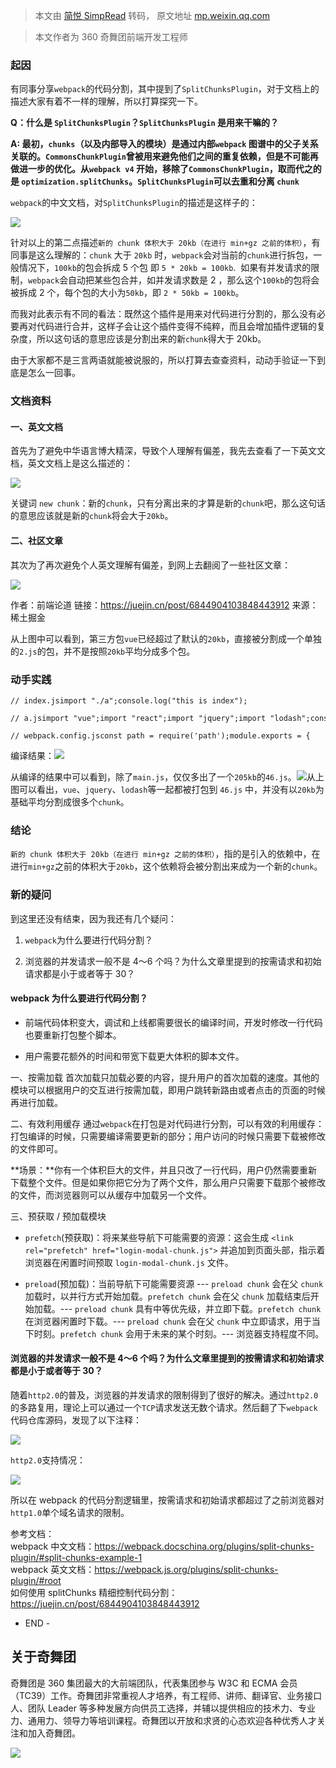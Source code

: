 > 本文由 [简悦 SimpRead](http://ksria.com/simpread/) 转码， 原文地址 [mp.weixin.qq.com](https://mp.weixin.qq.com/s/wZ0rqkZQ1XFbJBLG2aE7_Q)

> 本文作者为 360 奇舞团前端开发工程师

### 起因

有同事分享`webpack`的代码分割，其中提到了`SplitChunksPlugin`，对于文档上的描述大家有着不一样的理解，所以打算探究一下。

**Q：什么是 `SplitChunksPlugin`？`SplitChunksPlugin` 是用来干嘛的？**

**A: 最初，`chunks`（以及内部导入的模块）是通过内部`webpack` 图谱中的父子关系关联的。`CommonsChunkPlugin`曾被用来避免他们之间的重复依赖，但是不可能再做进一步的优化。从`webpack v4` 开始，移除了`CommonsChunkPlugin`，取而代之的是 `optimization.splitChunks`。`SplitChunksPlugin`可以去重和分离 `chunk`**

`webpack`的中文文档，对`SplitChunksPlugin`的描述是这样子的：

![](https://mmbiz.qpic.cn/mmbiz_png/cAd6ObKOzEAaMSRiayo8OfWGTJCbdicyMZsWdfPpuK4jEicWibmXxmicJldsvp7Rp3RZ10K7mAkUfkkJNda9YYvZ9BQ/640?wx_fmt=png)

针对以上的第二点描述`新的 chunk 体积大于 20kb（在进行 min+gz 之前的体积）`，有同事是这么理解的：`chunk` 大于 `20kb` 时，`webpack`会对当前的`chunk`进行拆包，一般情况下，`100kb`的包会拆成 5 个包 即 `5 * 20kb = 100kb`.  如果有并发请求的限制，`webpack`会自动把某些包合并，如并发请求数是 2 ，那么这个`100kb`的包将会被拆成 2 个，每个包的大小为`50kb`，即 `2 * 50kb = 100kb`。

而我对此表示有不同的看法：既然这个插件是用来对代码进行分割的，那么没有必要再对代码进行合并，这样子会让这个插件变得不纯粹，而且会增加插件逻辑的复杂度，所以这句话的意思应该是分割出来的新`chunk`得大于 20kb。

由于大家都不是三言两语就能被说服的，所以打算去查查资料，动动手验证一下到底是怎么一回事。

### 文档资料

#### 一、英文文档

首先为了避免中华语言博大精深，导致个人理解有偏差，我先去查看了一下英文文档，英文文档上是这么描述的：

![](https://mmbiz.qpic.cn/mmbiz_png/cAd6ObKOzEAaMSRiayo8OfWGTJCbdicyMZU1H07s2LuHSt8kmnI90wQlsNMa9wiam68NoQ5chMMwdczic8M2ib02nYA/640?wx_fmt=png)

关键词 `new chunk`：新的`chunk`，只有分离出来的才算是新的`chunk`吧，那么这句话的意思应该就是新的`chunk`将会大于`20kb`。

#### 二、社区文章

其次为了再次避免个人英文理解有偏差，到网上去翻阅了一些社区文章：

![](https://mmbiz.qpic.cn/mmbiz_png/cAd6ObKOzEAaMSRiayo8OfWGTJCbdicyMZN2547UwzRyv0zJDiaiaaGrGUyHpMz2vFYwTBR5ib8UnoAhpBRz9rn40nw/640?wx_fmt=png)

作者：前端论道 链接：https://juejin.cn/post/6844904103848443912 来源：稀土掘金

从上图中可以看到，第三方包`vue`已经超过了默认的`20kb`，直接被分割成一个单独的`2.js`的包，并不是按照`20kb`平均分成多个包。

### 动手实践

```
// index.jsimport "./a";console.log("this is index");
```

```
// a.jsimport "vue";import "react";import "jquery";import "lodash";console.log("this is a");
```

```
// webpack.config.jsconst path = require('path');module.exports = {    mode: "production",    entry: './src/index.js',    output: {        filename: '[name].js',        path: path.resolve(__dirname, 'dist'),    },    optimization: {        splitChunks: {            chunks: 'all',        },    },};
```

编译结果：![](https://mmbiz.qpic.cn/mmbiz_png/cAd6ObKOzEAaMSRiayo8OfWGTJCbdicyMZZpRKhicicEoySnnnnsQr1zWJibd3RM7NsVdgQ3iaGNVoiaicaKLlUAWNfIKg/640?wx_fmt=png)

从编译的结果中可以看到，除了`main.js`，仅仅多出了一个`205kb`的`46.js`。![](https://mmbiz.qpic.cn/mmbiz_png/cAd6ObKOzEAaMSRiayo8OfWGTJCbdicyMZEJgJLpYCvGHuKUd320TgloNn0Xs4VZa6MHnBXSO4CjWEHics4Vp8BBg/640?wx_fmt=png)从上图可以看出，`vue`、`jquery`、`lodash`等一起都被打包到 `46.js` 中，并没有以`20kb`为基础平均分割成很多个`chunk`。

### 结论

`新的 chunk 体积大于 20kb（在进行 min+gz 之前的体积）`，指的是引入的依赖中，在进行`min+gz`之前的体积大于`20kb`，这个依赖将会被分割出来成为一个新的`chunk`。

### 新的疑问

到这里还没有结束，因为我还有几个疑问：

1.  `webpack`为什么要进行代码分割？
    
2.  浏览器的并发请求一般不是 4～6 个吗？为什么文章里提到的按需请求和初始请求都是小于或者等于 30？
    

#### webpack 为什么要进行代码分割？

*   前端代码体积变大，调试和上线都需要很长的编译时间，开发时修改一行代码也要重新打包整个脚本。
    
*   用户需要花额外的时间和带宽下载更大体积的脚本文件。
    

一、按需加载 首次加载只加载必要的内容，提升用户的首次加载的速度。其他的模块可以根据用户的交互进行按需加载，即用户跳转新路由或者点击的页面的时候再进行加载。

二、有效利用缓存 通过`webpack`在打包是对代码进行分割，可以有效的利用缓存：打包编译的时候，只需要编译需要更新的部分；用户访问的时候只需要下载被修改的文件即可。

**场景：**你有一个体积巨大的文件，并且只改了一行代码，用户仍然需要重新下载整个文件。但是如果你把它分为了两个文件，那么用户只需要下载那个被修改的文件，而浏览器则可以从缓存中加载另一个文件。

三、预获取 / 预加载模块

*   `prefetch`(预获取)：将来某些导航下可能需要的资源：这会生成 `<link rel="prefetch" href="login-modal-chunk.js">` 并追加到页面头部，指示着浏览器在闲置时间预取 `login-modal-chunk.js` 文件。
    
*   `preload`(预加载)：当前导航下可能需要资源 --- `preload chunk` 会在父 `chunk`加载时，以并行方式开始加载。`prefetch chunk` 会在父 `chunk` 加载结束后开始加载。--- `preload chunk` 具有中等优先级，并立即下载。`prefetch chunk` 在浏览器闲置时下载。--- `preload chunk` 会在父 `chunk` 中立即请求，用于当下时刻。`prefetch chunk` 会用于未来的某个时刻。--- 浏览器支持程度不同。
    

#### 浏览器的并发请求一般不是 4～6 个吗？为什么文章里提到的按需请求和初始请求都是小于或者等于 30？

随着`http2.0`的普及，浏览器的并发请求的限制得到了很好的解决。通过`http2.0`的多路复用，理论上可以通过一个`TCP`请求发送无数个请求。然后翻了下`webpack`代码仓库源码，发现了以下注释：

![](https://mmbiz.qpic.cn/mmbiz_png/cAd6ObKOzEAaMSRiayo8OfWGTJCbdicyMZGkYen7oD1veoS6KOV5mGRicJjGXdDXTpIAFLKJe4qtpE23fu0RsuhMA/640?wx_fmt=png)

`http2.0`支持情况：

![](https://mmbiz.qpic.cn/mmbiz_png/cAd6ObKOzEAaMSRiayo8OfWGTJCbdicyMZ2SH1ZRo34KPfXfjTJ2DvUDRa3VKCssBcvG5vtTY4QEfawazCh2e3uw/640?wx_fmt=png)

所以在 webpack 的代码分割逻辑里，按需请求和初始请求都超过了之前浏览器对`http1.0`单个域名请求的限制。

参考文档：  
webpack 中文文档：https://webpack.docschina.org/plugins/split-chunks-plugin/#split-chunks-example-1  
webpack 英文文档：https://webpack.js.org/plugins/split-chunks-plugin/#root  
如何使用 splitChunks 精细控制代码分割：https://juejin.cn/post/6844904103848443912

- END -

关于奇舞团
-----

奇舞团是 360 集团最大的大前端团队，代表集团参与 W3C 和 ECMA 会员（TC39）工作。奇舞团非常重视人才培养，有工程师、讲师、翻译官、业务接口人、团队 Leader 等多种发展方向供员工选择，并辅以提供相应的技术力、专业力、通用力、领导力等培训课程。奇舞团以开放和求贤的心态欢迎各种优秀人才关注和加入奇舞团。

![](https://mmbiz.qpic.cn/mmbiz_png/cAd6ObKOzEBLicibtcprJISN18FgTtg2N1ichPnMqRhicrP20VfwnC4vday7gtEoiaSynIH1bas4N5kgicliakrLdtT2Q/640?wx_fmt=png)